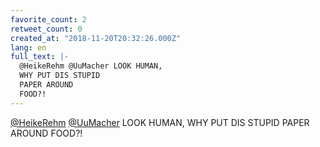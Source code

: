 ```yaml
---
favorite_count: 2
retweet_count: 0
created_at: "2018-11-20T20:32:26.000Z"
lang: en
full_text: |-
  @HeikeRehm @UuMacher LOOK HUMAN,
  WHY PUT DIS STUPID
  PAPER AROUND
  FOOD?!
---
```


[@HeikeRehm](https://twitter.com/HeikeRehm)
[@UuMacher](https://twitter.com/UuMacher) LOOK HUMAN, WHY PUT DIS STUPID PAPER
AROUND FOOD?!
